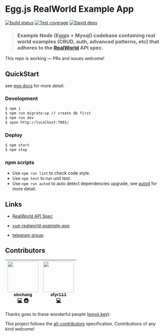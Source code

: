 # Egg.js RealWorld Example App

[![build status][travis-image]][travis-url]
[![Test coverage][codecov-image]][codecov-url]
[![David deps][david-image]][david-url]

[travis-image]: https://img.shields.io/travis/eggjs-community/eggjs-realworld-example-app.svg?style=flat-square
[travis-url]: https://travis-ci.org/eggjs-community/eggjs-realworld-example-app
[codecov-image]: https://img.shields.io/codecov/c/github/eggjs-community/eggjs-realworld-example-app.svg?style=flat-square
[codecov-url]: https://codecov.io/gh/eggjs-community/eggjs-realworld-example-app
[david-image]: https://img.shields.io/david/eggjs-community/eggjs-realworld-example-app.svg?style=flat-square
[david-url]: https://david-dm.org/eggjs-community/eggjs-realworld-example-app

> ### Example Node (Eggjs + Mysql) codebase containing real world examples (CRUD, auth, advanced patterns, etc) that adheres to the [RealWorld](https://github.com/gothinkster/realworld-example-apps) API spec.

This repo is working — PRs and issues welcome!

## QuickStart

<!-- add docs here for user -->

see [egg docs][egg] for more detail.

### Development

```bash
$ npm i
$ npm run migrate:up // create db first
$ npm run dev
$ open http://localhost:7001/
```

### Deploy

```bash
$ npm start
$ npm stop
```

### npm scripts

* Use `npm run lint` to check code style.
* Use `npm test` to run unit test.
* Use `npm run autod` to auto detect dependencies upgrade, see [autod](https://www.npmjs.com/package/autod) for more detail.

[egg]: https://eggjs.org

## Links

* [RealWorld API Spec](https://github.com/gothinkster/realworld/tree/master/api)

* [vue-realworld-example-app](https://vue-vuex-realworld.netlify.com/)

* [telegram group](https://t.me/joinchat/BEmHUwwrW4VbxD_NdTBiEA)

## Contributors

<!-- ALL-CONTRIBUTORS-LIST:START - Do not remove or modify this section -->
<!-- prettier-ignore -->
| [<img src="https://avatars0.githubusercontent.com/u/3297859?v=4" width="100px;"/><br /><sub><b>sinchang</b></sub>](https://buymeacoff.ee/sinchang)<br />[💻](https://github.com/eggjs-community/eggjs-realworld-example-app/commits?author=sinchang "Code") [🚇](#infra-sinchang "Infrastructure (Hosting, Build-Tools, etc)") | [<img src="https://avatars1.githubusercontent.com/u/18510448?v=4" width="100px;"/><br /><sub><b>sfyr111</b></sub>](https://github.com/sfyr111)<br />[💻](https://github.com/eggjs-community/eggjs-realworld-example-app/commits?author=sfyr111 "Code") |
| :---: | :---: |
<!-- ALL-CONTRIBUTORS-LIST:END -->

Thanks goes to these wonderful people ([emoji key](https://github.com/kentcdodds/all-contributors#emoji-key)):

<!-- ALL-CONTRIBUTORS-LIST:START - Do not remove or modify this section -->

<!-- prettier-ignore -->
<!-- ALL-CONTRIBUTORS-LIST:END -->

This project follows the [all-contributors](https://github.com/kentcdodds/all-contributors) specification. Contributions of any kind welcome!
